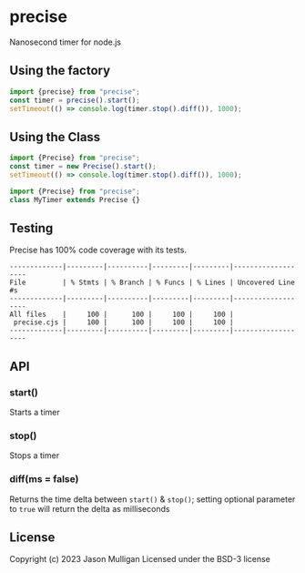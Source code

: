 # precise
Nanosecond timer for node.js

## Using the factory

```javascript
import {precise} from "precise";
const timer = precise().start();
setTimeout(() => console.log(timer.stop().diff()), 1000);
```

## Using the Class

```javascript
import {Precise} from "precise";
const timer = new Precise().start();
setTimeout(() => console.log(timer.stop().diff()), 1000);
```

```javascript
import {Precise} from "precise";
class MyTimer extends Precise {}
```

## Testing

Precise has 100% code coverage with its tests.

```console
-------------|---------|----------|---------|---------|-------------------
File         | % Stmts | % Branch | % Funcs | % Lines | Uncovered Line #s
-------------|---------|----------|---------|---------|-------------------
All files    |     100 |      100 |     100 |     100 |                  
 precise.cjs |     100 |      100 |     100 |     100 |                  
-------------|---------|----------|---------|---------|-------------------
```

## API
### start()
Starts a timer

### stop()
Stops a timer

### diff(ms = false)
Returns the time delta between `start()` & `stop()`; setting optional parameter to `true` will return the delta as milliseconds

## License
Copyright (c) 2023 Jason Mulligan
Licensed under the BSD-3 license
